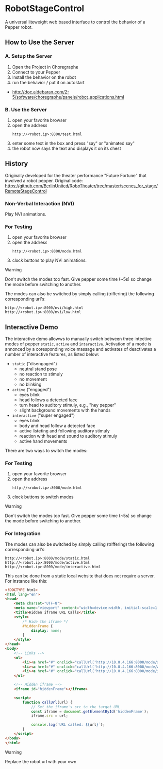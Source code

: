 # RobotStageControl
A universal liteweight web based interface to control the behavior of a Pepper robot.

## How to Use the Server

### A. Setup the Server

1. Open the Project in Choregraphe
2. Connect to your Pepper
3. Install the behavior on the robot
4. run the behavior / put it on autostart

* http://doc.aldebaran.com/2-5/software/choregraphe/panels/robot_applications.html


### B. Use the Server

1. open your favorite browser
2. open the address
   ```
   http://<robot.ip>:8000/test.html
   ```
3. enter some text in the box and press "say" or "animated say"
4. the robot now says the text and displays it on its chest


## History
Originally developed for the theater performance "Future Fortune" that involved a robot pepper.
Original code:
https://github.com/BerlinUnited/RoboTheater/tree/master/scenes_for_stage/RemoteStageControl


### Non-Verbal Interaction (NVI)

Play NVI animations.

### For Testing 

1. open your favorite browser
2. open the address
   ```
   http://<robot.ip>:8000/mode.html
   ```
3. clock buttons to play NVI animations.

> [!WARNING]  
> Don't switch the modes too fast. Give pepper some time (~5s) so change the mode before switching to another.


The modes can also be switched by simply calling (triffering) the following corresponding url's:

```
http://<robot.ip>:8000/nvi/high.html
http://<robot.ip>:8000/nvi/low.html
```

## Interactive Demo

The interactive demo allowws to manually switch between three intective modes of pepper `static`, `active` and `interactive`.
Activation of a mode is annonced by a coresponding voice massage and activates of deactivates a number of interactive features, as listed below:

* `static` ("disengaged")
  - neutral stand pose
  - no reaction to stimuly
  - no movement
  - no blinking
* `active` ("engaged")
  - eyes blink
  - head follows a detected face
  - turn head to auditory stimuly, e.g., "hey pepper"
  - slight background movements with the hands
* `interactive` ("super engaged")
  - eyes blink
  - body and head follow a detected face
  - active listeting and following auditory stimuly
  - reaction with head and sound to auditory stimuly
  - active hand movements


There are two ways to switch the modes:

### For Testing 

1. open your favorite browser
2. open the address
   ```
   http://<robot.ip>:8000/mode.html
   ```
3. clock buttons to switch modes

> [!WARNING]  
> Don't switch the modes too fast. Give pepper some time (~5s) so change the mode before switching to another.


### For Integration

The modes can also be switched by simply calling (triffering) the following corresponding url's:

```
http://<robot.ip>:8000/mode/static.html
http://<robot.ip>:8000/mode/active.html
http://<robot.ip>:8000/mode/interactive.html
```

This can be done from a static local website that does not require a server. For instance like this:


```html
<!DOCTYPE html>
<html lang="en">
<head>
    <meta charset="UTF-8">
    <meta name="viewport" content="width=device-width, initial-scale=1.0">
    <title>Hidden iframe URL Calls</title>
    <style>
        /* Hide the iframe */
        #hiddenFrame {
            display: none;
        }
    </style>
</head>
<body>
    <!-- Links -->
    <ul>
        <li><a href="#" onclick="callUrl('http://10.0.4.166:8000/mode/static.html'); return false;">Static</a></li>
        <li><a href="#" onclick="callUrl('http://10.0.4.166:8000/mode/active.html'); return false;">Active</a></li>
        <li><a href="#" onclick="callUrl('http://10.0.4.166:8000/mode/interactive.html'); return false;">Interactive</a></li>
    </ul>

    <!-- Hidden iframe -->
    <iframe id="hiddenFrame"></iframe>

    <script>
        function callUrl(url) {
            // Set the iframe's src to the target URL
            const iframe = document.getElementById('hiddenFrame');
            iframe.src = url;

            console.log(`URL called: ${url}`);
        }
    </script>
</body>
</html>
```

> [!WARNING]  
> Replace the robot url with your own.

